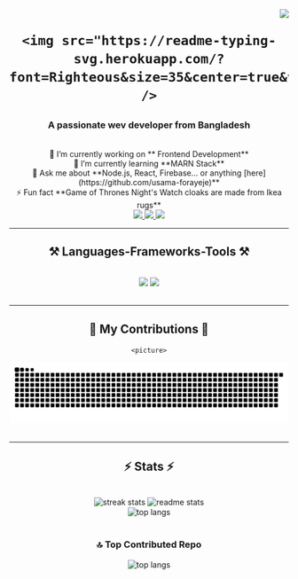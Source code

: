 <img align="right" src="https://visitor-badge.laobi.icu/badge?page_id=usama-forayeje" />

<h1 align="center">

    <img src="https://readme-typing-svg.herokuapp.com/?font=Righteous&size=35&center=true&vCenter=true&width=500&height=70&duration=4000&lines=Hi+There!+👋;+I'm+Usama+Forayaje!;" />
    
</h1>

<div align="center">

<h3 align="center">A passionate wev developer from Bangladesh </h3>

<br/>

<div align="center">
    🔭 I’m currently working on ** Frontend Development** <br/>
    🌱 I’m currently learning **MARN Stack**<br/>
    💬 Ask me about **Node.js, React, Firebase... or anything [here](https://github.com/usama-forayeje)**<br/>
    ⚡ Fun fact **Game of Thrones Night's Watch cloaks are made from Ikea rugs**
</div>

<div align="center"> 
    <a href="mailto:usamaforayaje@gmail.com">
        <img src="https://img.shields.io/badge/Gmail-333333?style=for-the-badge&logo=gmail&logoColor=red" />
    </a>
    <a href="https://www.linkedin.com/in/usama-forayaje/" target="_blank">
        <img src="https://img.shields.io/badge/LinkedIn-0077B5?style=for-the-badge&logo=linkedin&logoColor=white" />
    </a>
    <a href="https://github.com/usama-forayeje" target="_blank">
        <img src="https://img.shields.io/badge/Portfolio-FF5722?style=for-the-badge&logo=todoist&logoColor=white" />
    </a>
</div>

<hr/>

<h2 align="center">⚒️ Languages-Frameworks-Tools ⚒️</h2>
<br/>
<div align="center">
    <img src="https://skillicons.dev/icons?i=react,bootstrap,mui,html,css,vscode,github,figma,tailwind,git,r" />
    <img src="https://skillicons.dev/icons?i=nodejs,python,javascript,typescript,express,firebase,mongodb,nextjs,mysql,flask" /><br>
</div>

<br/>
<hr/>


<div align="center">
    <h2>🐍 My Contributions 🐍</h2>
    
    <picture>
  <source media="(prefers-color-scheme: dark)" srcset="https://raw.githubusercontent.com/usama-forayeje/usama-forayeje/output/github-snake-dark.svg" />
  <source media="(prefers-color-scheme: light)" srcset="https://raw.githubusercontent.com/usama-forayeje/usama-forayeje/output/github-snake.svg" />
  <img alt="github-snake" src="https://raw.githubusercontent.com/usama-forayeje/usama-forayeje/output/github-snake.svg" />
</picture>
    <br/><br/>
</div>


<hr/>


<h2 align="center">⚡ Stats ⚡</h2>
<br>

<div align="center">
    <img width="390" src="https://github-readme-streak-stats.herokuapp.com/?user=usama-forayeje&count_private=true&theme=react&border_radius=10" alt="streak stats"/>
    <img width="390" src="https://github-readme-stats.vercel.app/api?username=usama-forayeje&count_private=true&show_icons=true&include_all_commits=true&theme=react&rank_icon=github&border_radius=10" alt="readme stats"/>
    <br/>
    <img width="325" align="center" src="https://github-readme-stats.vercel.app/api/top-langs/?username=usama-forayeje&hide=HTML&langs_count=8&layout=compact&theme=react&border_radius=10&size_weight=0.5&count_weight=0.5&exclude_repo=github-readme-stats" alt="top langs"/>


</div>


<br/>





 <div align=" center">

### 🔝 Top Contributed Repo
     
<img width="325" align="center" src="https://github-contributor-stats.vercel.app/api?username=usama-forayeje&limit=4&theme=react&combine_all_yearly_contributions=true&border_radius=10&size_weight=0.5&count_weight=0.5&layout=compact" alt="top langs"/>

<div>







